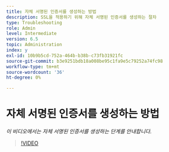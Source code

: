 ```yaml
---
title: 자체 서명된 인증서를 생성하는 방법
description: SSL을 적용하기 위해 자체 서명된 인증서를 생성하는 절차
type: Troubleshooting
role: Admin
level: Intermediate
version: 6.5
topic: Administration
index: y
exl-id: 10b9b5cd-752a-464b-b38b-c73fb31921fc
source-git-commit: b3e9251bdb18a008be95c1fa9e5c79252a74fc98
workflow-type: tm+mt
source-wordcount: '36'
ht-degree: 0%

---
```


# 자체 서명된 인증서를 생성하는 방법

*이 비디오에서는 자체 서명된 인증서를 생성하는 단계를 안내합니다.*

>[!VIDEO](https://video.tv.adobe.com/v/335539?quality=12&learn=on)
